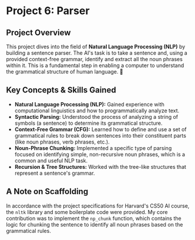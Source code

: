 # Project 6: Parser

## Project Overview

This project dives into the field of **Natural Language Processing (NLP)** by building a sentence parser. The AI's task is to take a sentence and, using a provided context-free grammar, identify and extract all the noun phrases within it. This is a fundamental step in enabling a computer to understand the grammatical structure of human language. 🌳

## Key Concepts & Skills Gained

-   **Natural Language Processing (NLP):** Gained experience with computational linguistics and how to programmatically analyze text.
-   **Syntactic Parsing:** Understood the process of analyzing a string of symbols (a sentence) to determine its grammatical structure.
-   **Context-Free Grammar (CFG):** Learned how to define and use a set of grammatical rules to break down sentences into their constituent parts (like noun phrases, verb phrases, etc.).
-   **Noun-Phrase Chunking:** Implemented a specific type of parsing focused on identifying simple, non-recursive noun phrases, which is a common and useful NLP task.
-   **Recursion & Tree Structures:** Worked with the tree-like structures that represent a sentence's grammar.

## A Note on Scaffolding

In accordance with the project specifications for Harvard's CS50 AI course, the `nltk` library and some boilerplate code were provided. My core contribution was to implement the `np_chunk` function, which contains the logic for chunking the sentence to identify all noun phrases based on the grammatical rules.